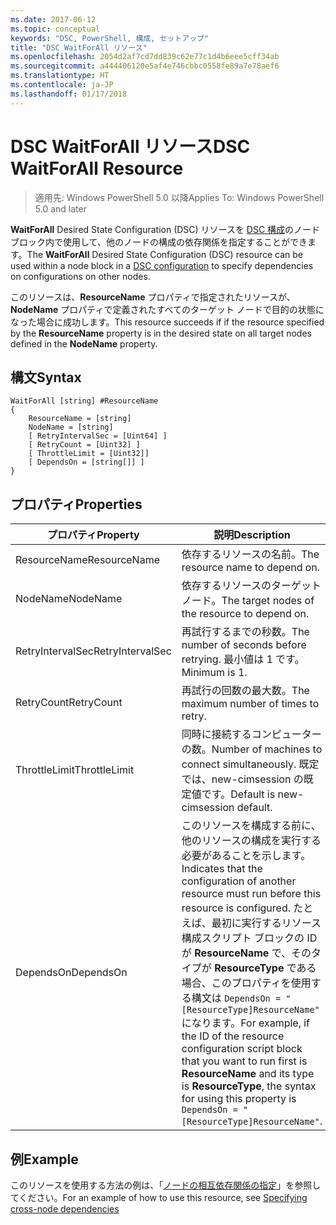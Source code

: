 ```yaml
---
ms.date: 2017-06-12
ms.topic: conceptual
keywords: "DSC, PowerShell, 構成, セットアップ"
title: "DSC WaitForAll リソース"
ms.openlocfilehash: 2054d2af7cd7dd839c62e77c1d4b6eee5cff34ab
ms.sourcegitcommit: a444406120e5af4e746cbbc0558fe89a7e78aef6
ms.translationtype: HT
ms.contentlocale: ja-JP
ms.lasthandoff: 01/17/2018
---
```

# <a name="dsc-waitforall-resource"></a><span data-ttu-id="8f0b2-103">DSC WaitForAll リソース</span><span class="sxs-lookup"><span data-stu-id="8f0b2-103">DSC WaitForAll Resource</span></span>

> <span data-ttu-id="8f0b2-104">適用先: Windows PowerShell 5.0 以降</span><span class="sxs-lookup"><span data-stu-id="8f0b2-104">Applies To: Windows PowerShell 5.0 and later</span></span>

<span data-ttu-id="8f0b2-105">**WaitForAll** Desired State Configuration (DSC) リソースを [DSC 構成](configurations.md)のノード ブロック内で使用して、他のノードの構成の依存関係を指定することができます。</span><span class="sxs-lookup"><span data-stu-id="8f0b2-105">The **WaitForAll** Desired State Configuration (DSC) resource can be used within a node block in a [DSC configuration](configurations.md) to specify dependencies on configurations on other nodes.</span></span>

<span data-ttu-id="8f0b2-106">このリソースは、**ResourceName** プロパティで指定されたリソースが、 **NodeName** プロパティで定義されたすべてのターゲット ノードで目的の状態になった場合に成功します。</span><span class="sxs-lookup"><span data-stu-id="8f0b2-106">This resource succeeds if if the resource specified by the **ResourceName** property is in the desired state on all target nodes defined in the **NodeName** property.</span></span>


## <a name="syntax"></a><span data-ttu-id="8f0b2-107">構文</span><span class="sxs-lookup"><span data-stu-id="8f0b2-107">Syntax</span></span>

```
WaitForAll [string] #ResourceName
{
    ResourceName = [string]
    NodeName = [string]
    [ RetryIntervalSec = [Uint64] ]
    [ RetryCount = [Uint32] ] 
    [ ThrottleLimit = [Uint32]]
    [ DependsOn = [string[]] ]
}
```

## <a name="properties"></a><span data-ttu-id="8f0b2-108">プロパティ</span><span class="sxs-lookup"><span data-stu-id="8f0b2-108">Properties</span></span>

|  <span data-ttu-id="8f0b2-109">プロパティ</span><span class="sxs-lookup"><span data-stu-id="8f0b2-109">Property</span></span>  |  <span data-ttu-id="8f0b2-110">説明</span><span class="sxs-lookup"><span data-stu-id="8f0b2-110">Description</span></span>   | 
|---|---| 
| <span data-ttu-id="8f0b2-111">ResourceName</span><span class="sxs-lookup"><span data-stu-id="8f0b2-111">ResourceName</span></span>| <span data-ttu-id="8f0b2-112">依存するリソースの名前。</span><span class="sxs-lookup"><span data-stu-id="8f0b2-112">The resource name to depend on.</span></span>| 
| <span data-ttu-id="8f0b2-113">NodeName</span><span class="sxs-lookup"><span data-stu-id="8f0b2-113">NodeName</span></span>| <span data-ttu-id="8f0b2-114">依存するリソースのターゲット ノード。</span><span class="sxs-lookup"><span data-stu-id="8f0b2-114">The target nodes of the resource to depend on.</span></span>| 
| <span data-ttu-id="8f0b2-115">RetryIntervalSec</span><span class="sxs-lookup"><span data-stu-id="8f0b2-115">RetryIntervalSec</span></span>| <span data-ttu-id="8f0b2-116">再試行するまでの秒数。</span><span class="sxs-lookup"><span data-stu-id="8f0b2-116">The number of seconds before retrying.</span></span> <span data-ttu-id="8f0b2-117">最小値は 1 です。</span><span class="sxs-lookup"><span data-stu-id="8f0b2-117">Minimum is 1.</span></span>| 
| <span data-ttu-id="8f0b2-118">RetryCount</span><span class="sxs-lookup"><span data-stu-id="8f0b2-118">RetryCount</span></span>| <span data-ttu-id="8f0b2-119">再試行の回数の最大数。</span><span class="sxs-lookup"><span data-stu-id="8f0b2-119">The maximum number of times to retry.</span></span>| 
| <span data-ttu-id="8f0b2-120">ThrottleLimit</span><span class="sxs-lookup"><span data-stu-id="8f0b2-120">ThrottleLimit</span></span>| <span data-ttu-id="8f0b2-121">同時に接続するコンピューターの数。</span><span class="sxs-lookup"><span data-stu-id="8f0b2-121">Number of machines to connect simultaneously.</span></span> <span data-ttu-id="8f0b2-122">既定では、new-cimsession の既定値です。</span><span class="sxs-lookup"><span data-stu-id="8f0b2-122">Default is new-cimsession default.</span></span>| 
| <span data-ttu-id="8f0b2-123">DependsOn</span><span class="sxs-lookup"><span data-stu-id="8f0b2-123">DependsOn</span></span> | <span data-ttu-id="8f0b2-124">このリソースを構成する前に、他のリソースの構成を実行する必要があることを示します。</span><span class="sxs-lookup"><span data-stu-id="8f0b2-124">Indicates that the configuration of another resource must run before this resource is configured.</span></span> <span data-ttu-id="8f0b2-125">たとえば、最初に実行するリソース構成スクリプト ブロックの ID が __ResourceName__ で、そのタイプが __ResourceType__ である場合、このプロパティを使用する構文は `DependsOn = "[ResourceType]ResourceName"` になります。</span><span class="sxs-lookup"><span data-stu-id="8f0b2-125">For example, if the ID of the resource configuration script block that you want to run first is __ResourceName__ and its type is __ResourceType__, the syntax for using this property is `DependsOn = "[ResourceType]ResourceName"`.</span></span>|


## <a name="example"></a><span data-ttu-id="8f0b2-126">例</span><span class="sxs-lookup"><span data-stu-id="8f0b2-126">Example</span></span>

<span data-ttu-id="8f0b2-127">このリソースを使用する方法の例は、「[ノードの相互依存関係の指定](crossNodeDependencies.md)」を参照してください。</span><span class="sxs-lookup"><span data-stu-id="8f0b2-127">For an example of how to use this resource, see [Specifying cross-node dependencies](crossNodeDependencies.md)</span></span>

